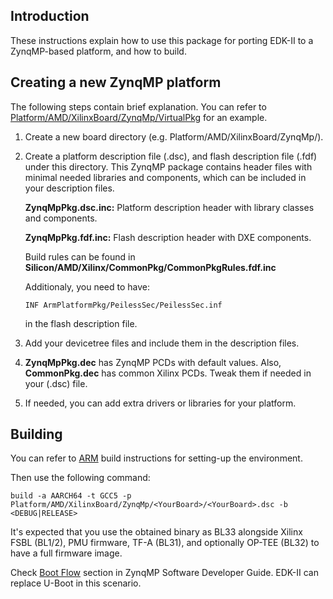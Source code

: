 ## Introduction

These instructions explain how to use this package for porting EDK-II to a
ZynqMP-based platform, and how to build.

## Creating a new ZynqMP platform

The following steps contain brief explanation. You can refer to
[Platform/AMD/XilinxBoard/ZynqMp/VirtualPkg](../../../../Platform/AMD/XilinxBoard/ZynqMp/VirtualPkg)
for an example.

1. Create a new board directory (e.g.
   Platform/AMD/XilinxBoard/ZynqMp/<YourBoard>).

2. Create a platform description file (.dsc), and flash description file (.fdf)
under this directory. This ZynqMP package contains header files with minimal
needed libraries and components, which can be included in your description
files.

    **ZynqMpPkg.dsc.inc:** Platform description header with library classes and
    components.

    **ZynqMpPkg.fdf.inc:** Flash description header with DXE components.

    Build rules can be found in
    **Silicon/AMD/Xilinx/CommonPkg/CommonPkgRules.fdf.inc**

    Additionaly, you need to have:
    ```
    INF ArmPlatformPkg/PeilessSec/PeilessSec.inf
    ```
    in the flash description file.

3. Add your devicetree files and include them in the description files.

4. **ZynqMpPkg.dec** has ZynqMP PCDs with default values. Also,
   **CommonPkg.dec** has common Xilinx PCDs. Tweak them if needed in your (.dsc)
   file.

5. If needed, you can add extra drivers or libraries for your platform.

## Building

You can refer to [ARM](../../../../Platform/ARM/Readme.md) build instructions
for setting-up the environment.

Then use the following command:

```
build -a AARCH64 -t GCC5 -p Platform/AMD/XilinxBoard/ZynqMp/<YourBoard>/<YourBoard>.dsc -b <DEBUG|RELEASE>
```

It's expected that you use the obtained binary as BL33 alongside Xilinx FSBL
(BL1/2), PMU firmware, TF-A (BL31), and optionally OP-TEE (BL32) to have a full
firmware image.

Check [Boot Flow](https://docs.amd.com/r/en-US/ug1137-zynq-ultrascale-mpsoc-swdev/Boot-Flow)
section in ZynqMP Software Developer Guide. EDK-II can replace U-Boot in this
scenario.
